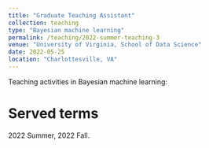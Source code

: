 ```yaml
---
title: "Graduate Teaching Assistant"
collection: teaching
type: "Bayesian machine learning"
permalink: /teaching/2022-summer-teaching-3
venue: "University of Virginia, School of Data Science"
date: 2022-05-25
location: "Charlottesville, VA"
---
```


Teaching activities in Bayesian machine learning:

Served terms
======
2022 Summer, 2022 Fall.
